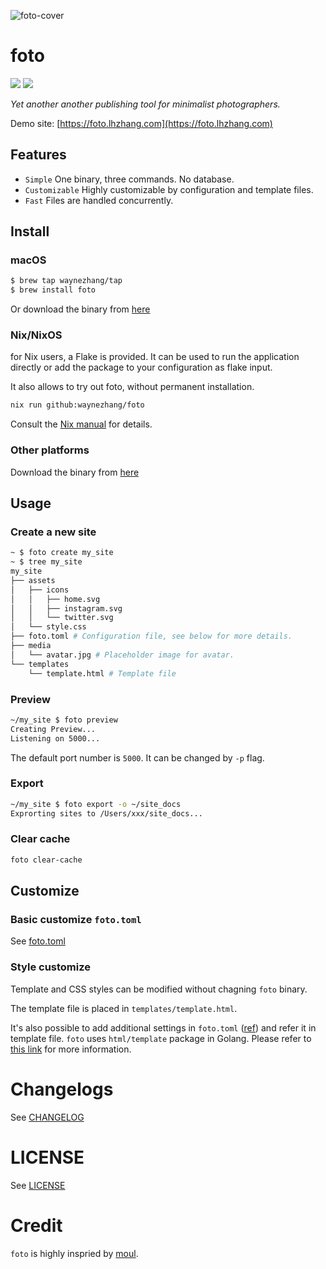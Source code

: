 ![foto-cover](https://github.com/waynezhang/foto/assets/480052/13e77201-c680-49f5-8ce7-9ba0c73e6ddc)

# foto

![](https://github.com/waynezhang/foto/actions/workflows/release.yml/badge.svg) ![](https://github.com/waynezhang/foto/actions/workflows/test.yml/badge.svg)

_Yet another another publishing tool for minimalist photographers._

Demo site: [https://foto.lhzhang.com](https://foto.lhzhang.com)

## Features

- `Simple` One binary, three commands. No database.
- `Customizable` Highly customizable by configuration and template files.
- `Fast` Files are handled concurrently.

## Install

### macOS

```bash
$ brew tap waynezhang/tap
$ brew install foto
```

Or download the binary from [here](https://github.com/waynezhang/foto/releases)

### Nix/NixOS

for Nix users, a Flake is provided. It can be used to run the application
directly or add the package to your configuration as flake input.

It also allows to try out foto, without permanent installation.

```sh
nix run github:waynezhang/foto
```

Consult the [Nix
manual](https://nix.dev/manual/nix/2.25/command-ref/new-cli/nix3-flake.html) for
details.

### Other platforms

Download the binary from [here](https://github.com/waynezhang/foto/releases)

## Usage

### Create a new site

```bash
~ $ foto create my_site
~ $ tree my_site
my_site
├── assets
│   ├── icons
│   │   ├── home.svg
│   │   ├── instagram.svg
│   │   └── twitter.svg
│   └── style.css
├── foto.toml # Configuration file, see below for more details.
├── media
│   └── avatar.jpg # Placeholder image for avatar.
└── templates
    └── template.html # Template file
```

### Preview

```bash
~/my_site $ foto preview
Creating Preview...
Listening on 5000...
```

The default port number is `5000`. It can be changed by `-p` flag.

### Export

```bash
~/my_site $ foto export -o ~/site_docs
Exprorting sites to /Users/xxx/site_docs...
```

### Clear cache

```bash
foto clear-cache
```

## Customize

### Basic customize `foto.toml`

See [foto.toml](./fs/static/foto.toml)

### Style customize

Template and CSS styles can be modified without chagning `foto` binary.

The template file is placed in `templates/template.html`.

It's also possible to add additional settings in `foto.toml` ([ref](https://toml.io/en)) and refer it in template file.
`foto` uses `html/template` package in Golang. Please refer to [this link](https://pkg.go.dev/html/template) for more information.

# Changelogs

See [CHANGELOG](./CHANGELOG.md)

# LICENSE
 
See [LICENSE](./LICENSE)

# Credit

`foto` is highly inspried by [moul](https://moul.app).
